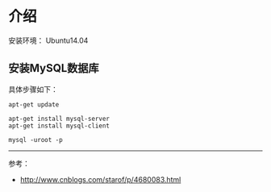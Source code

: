 # 介绍
安装环境： Ubuntu14.04

## 安装MySQL数据库
具体步骤如下：

    apt-get update

    apt-get install mysql-server
    apt-get install mysql-client

    mysql -uroot -p

----------------
参考：
- http://www.cnblogs.com/starof/p/4680083.html


